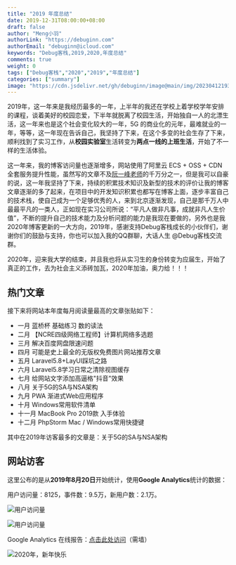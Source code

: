 ```yaml
---
title: "2019 年度总结"
date: 2019-12-31T08:00:00+08:00
draft: false
author: "Meng小羽"
authorLink: "https://debuginn.com"
authorEmail: "debuginn@icloud.com"
keywords: "Debug客栈,2019,2020,年度总结"
comments: true
weight: 0
tags: ["Debug客栈","2020","2019","年度总结"]
categories: ["summary"]
image: "https://cdn.jsdelivr.net/gh/debuginn/image@main/img/202304121931935.jpg"
---
```


2019年，这一年来是我经历最多的一年，上半年的我还在学校上着学校学年安排的课程，谈着美好的校园恋爱，下半年就脱离了校园生活，开始独自一人的北漂生活，这一年来也是这个社会变化较大的一年，5G 的商业化的元年，最难就业的一年，等等，这一年现在告诉自己，我坚持了下来，在这个多变的社会生存了下来，顺利找到了实习工作，从**校园实验室**生活转变为**两点一线的上班生活**，开始了不一样的生活体验。

这一年来，我的博客访问量也逐渐增多，网站使用了阿里云 ECS + OSS + CDN 全套服务提升性能，虽然写的文章不及[阮一峰老师](http://www.ruanyifeng.com/)的千万分之一，但是我可以自豪的说，这一年我坚持了下来，持续的积累技术知识及新型的技术的评价让我的博客文章逐渐的多了起来，在项目中的开发知识积累也都写在博客上面，逐步丰富自己的技术栈，使自己成为一个足够优秀的人，来到北京逐渐发现，自己是那千万人中最最平凡的一类人，正如现在实习公司所说：“平凡人做非凡事，成就非凡人生价值”，不断的提升自己的技术能力及分析问题的能力是我现在要做的，另外也是我2020年博客更新的一大方向，2019年，感谢支持Debug客栈成长的小伙伴们，谢谢你们的鼓励与支持，你也可以加入我的QQ群聊，大话人生 @Debug客栈交流群。

2020年，迎来我大学的结束，并且我也将从实习生的身份转变为应届生，开始了真正的工作，去为社会主义添砖加瓦，2020年加油，奥力给！！！

## 热门文章

接下来将网站本年度每月阅读量最高的文章张贴如下：

- 一月 蓝桥杯 基础练习 数的读法 
- 二月 【NCRE四级网络工程师】计算机网络多选题 
- 三月 解决百度网盘限速问题 
- 四月 可能是史上最全的无版权免费图片网站推荐文章 
- 五月 Laravel5.8+LayUI踩坑之路 
- 六月 Laravel5.8学习日常之清除视图缓存 
- 七月 给网站文字添加高逼格"抖音"效果 
- 八月 关于5G的SA与NSA架构 
- 九月 PWA 渐进式Web应用程序 
- 十月 Windows常用软件清单 
- 十一月 MacBook Pro 2019款 入手体验 
- 十二月 PhpStorm Mac / Windows常用快捷键

其中在2019年访客最多的文章是：关于5G的SA与NSA架构

## 网站访客

这里公布的是从**2019年8月20日**开始统计，使用**Google Analytics**统计的数据：

用户访问量：8125，事件数：9.5万，新用户数：2.1万。

![用户访问量](https://cdn.jsdelivr.net/gh/debuginn/image@main/img/202303161958776.png)

![用户访问量](https://cdn.jsdelivr.net/gh/debuginn/image@main/img/202303161958253.png)

Google Analytics 在线报告：[点击此处访问](https://analytics.google.com/analytics/web/#/p207970635/reports/home?params=_u..nav%3Dga1-experimental%26_u.dateOption%3DyearToDate%26_u.comparisonOption%3Ddisabled%26_r.4..cardDateRange%3Dcustom%26_r.4..date00%3D20190820%26_r.4..date01%3D20191227)（需墙）

![2020年，新年快乐](https://cdn.jsdelivr.net/gh/debuginn/image@main/img/202303161959295.jpg)
